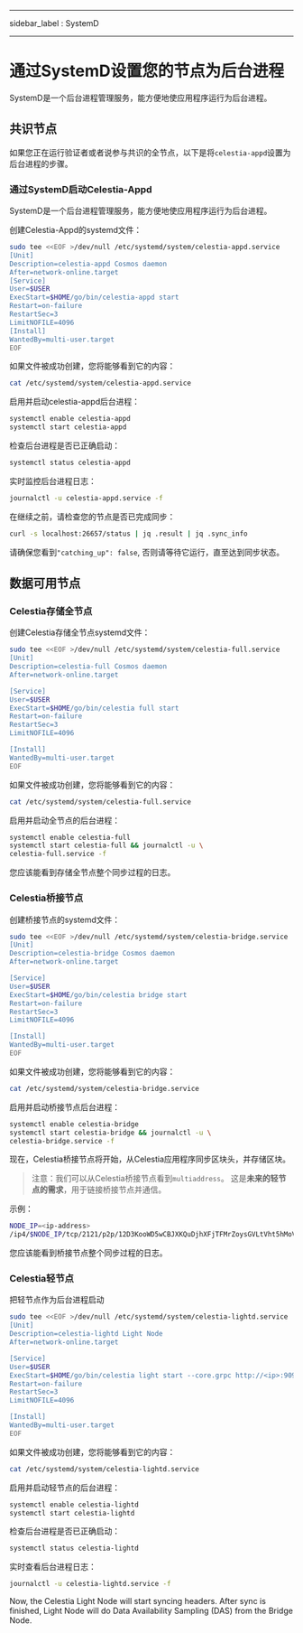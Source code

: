 - - -
sidebar_label : SystemD
- - -

# 通过SystemD设置您的节点为后台进程

SystemD是一个后台进程管理服务，能方便地使应用程序运行为后台进程。

## 共识节点

如果您正在运行验证者或者说参与共识的全节点，以下是将`celestia-appd`设置为后台进程的步骤。

### 通过SystemD启动Celestia-Appd

SystemD是一个后台进程管理服务，能方便地使应用程序运行为后台进程。

创建Celestia-Appd的systemd文件：

```sh
sudo tee <<EOF >/dev/null /etc/systemd/system/celestia-appd.service
[Unit]
Description=celestia-appd Cosmos daemon
After=network-online.target
[Service]
User=$USER
ExecStart=$HOME/go/bin/celestia-appd start
Restart=on-failure
RestartSec=3
LimitNOFILE=4096
[Install]
WantedBy=multi-user.target
EOF
```

如果文件被成功创建，您将能够看到它的内容：

```sh
cat /etc/systemd/system/celestia-appd.service
```

启用并启动celestia-appd后台进程：

```sh
systemctl enable celestia-appd
systemctl start celestia-appd
```

检查后台进程是否已正确启动：

```sh
systemctl status celestia-appd
```

实时监控后台进程日志：

```sh
journalctl -u celestia-appd.service -f
```

在继续之前，请检查您的节点是否已完成同步：

```sh
curl -s localhost:26657/status | jq .result | jq .sync_info
```

请确保您看到`"catching_up": false`, 否则请等待它运行，直至达到同步状态。

## 数据可用节点

### Celestia存储全节点

创建Celestia存储全节点systemd文件：

```sh
sudo tee <<EOF >/dev/null /etc/systemd/system/celestia-full.service
[Unit]
Description=celestia-full Cosmos daemon
After=network-online.target

[Service]
User=$USER
ExecStart=$HOME/go/bin/celestia full start
Restart=on-failure
RestartSec=3
LimitNOFILE=4096

[Install]
WantedBy=multi-user.target
EOF
```

如果文件被成功创建，您将能够看到它的内容：

```sh
cat /etc/systemd/system/celestia-full.service
```

启用并启动全节点的后台进程：

```sh
systemctl enable celestia-full
systemctl start celestia-full && journalctl -u \
celestia-full.service -f
```

您应该能看到存储全节点整个同步过程的日志。

### Celestia桥接节点

创建桥接节点的systemd文件：

```sh
sudo tee <<EOF >/dev/null /etc/systemd/system/celestia-bridge.service
[Unit]
Description=celestia-bridge Cosmos daemon
After=network-online.target

[Service]
User=$USER
ExecStart=$HOME/go/bin/celestia bridge start
Restart=on-failure
RestartSec=3
LimitNOFILE=4096

[Install]
WantedBy=multi-user.target
EOF
```

如果文件被成功创建，您将能够看到它的内容：

```sh
cat /etc/systemd/system/celestia-bridge.service
```

启用并启动桥接节点后台进程：

```sh
systemctl enable celestia-bridge
systemctl start celestia-bridge && journalctl -u \
celestia-bridge.service -f
```

现在，Celestia桥接节点将开始，从Celestia应用程序同步区块头，并存储区块。

> 注意：我们可以从Celestia桥接节点看到`multiaddress`。 这是**未来的轻节点的需求**，用于链接桥接节点并通信。

示例：

```sh
NODE_IP=<ip-address>
/ip4/$NODE_IP/tcp/2121/p2p/12D3KooWD5wCBJXKQuDjhXFjTFMrZoysGVLtVht5hMoVbSLCbV22
```

您应该能看到桥接节点整个同步过程的日志。

### Celestia轻节点

把轻节点作为后台进程启动

```sh
sudo tee <<EOF >/dev/null /etc/systemd/system/celestia-lightd.service
[Unit]
Description=celestia-lightd Light Node
After=network-online.target

[Service]
User=$USER
ExecStart=$HOME/go/bin/celestia light start --core.grpc http://<ip>:9090
Restart=on-failure
RestartSec=3
LimitNOFILE=4096

[Install]
WantedBy=multi-user.target
EOF
```

如果文件被成功创建，您将能够看到它的内容：

```sh
cat /etc/systemd/system/celestia-lightd.service
```

启用并启动轻节点的后台进程：

```sh
systemctl enable celestia-lightd
systemctl start celestia-lightd
```

检查后台进程是否已正确启动：

```sh
systemctl status celestia-lightd
```

实时查看后台进程日志：

```sh
journalctl -u celestia-lightd.service -f
```

Now, the Celestia Light Node will start syncing headers. After sync is finished, Light Node will do Data Availability Sampling (DAS) from the Bridge Node.
